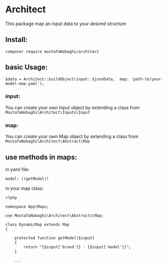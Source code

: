 # Architect
 This package map an input data to your desired structure
 
## Install:
`composer require mostafaNobaghi/architect`

## basic Usage:
```
$data = Architect::buildObject(input: $jsonData,  map: 'path-to/your-model-map.yaml');
```
### input:
You can  create your own Input object by extending a class from `MostafaNobaghi\Architect\Inputs\Input`

### map:
You can  create your own Map object by extending a class from `MostafaNobaghi\Architect\Abstract\Map`

## use methods in maps:

in yaml file:
```angular2html
model: ((getModel))
```

in your map class:
```
<?php

namespace App\Maps;

use MostafaNobaghi\Architect\Abstracts\Map;

class DynamicMap extends Map
{

    protected function getModel($input)
    {
        return "{$input['brand']} - {$input['model']}";
    }
    
    ...
```


